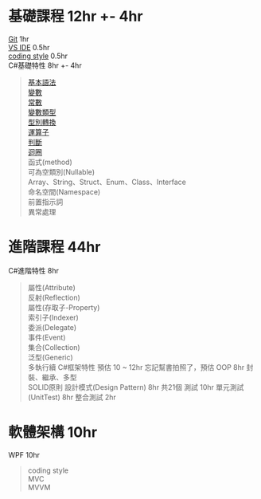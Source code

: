 # 基礎課程  12hr +- 4hr
[Git](/Git版本控制.md)             1hr  
[VS IDE](/VisualStudioIDE.md)          0.5hr  
[coding style](/CodingStyle.md)    0.5hr  
C#基礎特性      8hr +- 4hr
> [基本語法](/基本語法.md)  
> [變數](/變數.md)  
> [常數](/變數.md)  
> [變數類型](/變數.md)    
> [型別轉換](/變數.md)    
> [運算子](/運算子.md)  
> [判斷](/判斷.md)  
> [迴圈](/迴圈.md)  
> 函式(method)  
> 可為空類別(Nullable)  
> Array、String、Struct、Enum、Class、Interface  
> 命名空間(Namespace)  
> 前置指示詞  
> 異常處理  

# 進階課程  44hr
C#進階特性 8hr
> 屬性(Attribute)  
> 反射(Reflection)  
> 屬性(存取子-Property)  
> 索引子(Indexer)  
> 委派(Delegate)  
> 事件(Event)  
> 集合(Collection)  
> 泛型(Generic)  
> 多執行續
C#框架特性  預估 10 ~ 12hr
 > 忘記幫書拍照了，預估
OOP 8hr
> 封裝、繼承、多型  
> SOLID原則
設計模式(Design Pattern) 8hr
	共21個
測試 10hr
> 單元測試(UnitTest)    8hr
> 整合測試              2hr

# 軟體架構  10hr
WPF 10hr  
> coding style  
> MVC  
> MVVM  
